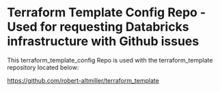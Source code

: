 # Terraform Template Config Repo - Used for requesting Databricks infrastructure with Github issues

This terraform_template_config Repo is used with the terraform_template repository located below: 

https://github.com/robert-altmiller/terraform_template
